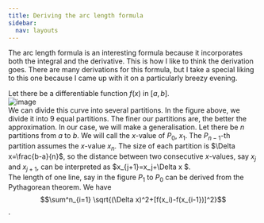 ```yaml
---
title: Deriving the arc length formula
sidebar:
  nav: layouts
---
```


The arc length formula is an interesting formula because it incorporates both the integral and the derivative. This is how I like to think the derivation goes.
There are many derivations for this formula, but I take a special liking to this one because I came up with it on a particularly breezy evening. <br>

Let there be a differentiable function $f(x)$ in $[a,b]$.<br>
![image](https://user-images.githubusercontent.com/117506013/200128092-b6814ed6-a099-497d-8433-a4c0cf2638a0.png)<br>
We can divide this curve into several partitions. In the figure above, we divide it into 9 equal partitions.
The finer our partitions are, the better the approximation. In our case, we will make a generalisation.
Let there be $n$ partitions from $a$ to $b$. We will call the $x$-value of $P_0$, $x_1$. The $P_{n-1}$-th partition
assumes the $x$-value $x_n$. The size of each partition is $\Delta x=\frac{b-a}{n}$, so the distance between two consecutive
$x$-values, say $x_j$ and $x_{j+1}$, can be interpreted as $x_{j+1}=x_j+\Delta x $.<br>
The length of one line, say in the figure $P_1$ to $P_0$ can be derived from the Pythagorean theorem. We have<br>
$$\sum^n_{i=1} \sqrt{(\Delta x)^2+[f(x_i)-f(x_{i-1})]^2}$$.

